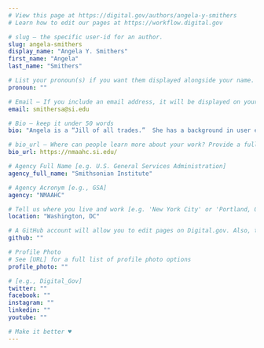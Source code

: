 ```yaml
---
# View this page at https://digital.gov/authors/angela-y-smithers
# Learn how to edit our pages at https://workflow.digital.gov

# slug — the specific user-id for an author.
slug: angela-smithers
display_name: "Angela Y. Smithers"
first_name: "Angela"
last_name: "Smithers"

# List your pronoun(s) if you want them displayed alongside your name. If blank, we'll use just your name. Learn more http://mypronouns.org
pronoun: ""

# Email — If you include an email address, it will be displayed on your profile page
email: smithersa@si.edu

# Bio — keep it under 50 words
bio: "Angela is a “Jill of all trades.”  She has a background in user experience (UX), and in her current position as a product designer at the Smithsonian's National Museum of African American History and Culture (NMAAHC), Angela has worked on graphic design, front-end web design, user interface design, accessibility for web and digital media, and user research."

# bio_url — Where can people learn more about your work? Provide a full URL [e.g. 'https://www.example.gov/']
bio_url: https://nmaahc.si.edu/

# Agency Full Name [e.g. U.S. General Services Administration]
agency_full_name: "Smithsonian Institute"

# Agency Acronym [e.g., GSA]
agency: "NMAAHC"

# Tell us where you live and work [e.g. 'New York City' or 'Portland, OR']
location: "Washington, DC"

# A GitHub account will allow you to edit pages on Digital.gov. Also, the image used in your GitHub account can be used to populate your digital.gov profile photo. Learn more about getting a Github account at [URL]
github: ""

# Profile Photo
# See [URL] for a full list of profile photo options
profile_photo: ""

# [e.g., Digital_Gov]
twitter: ""
facebook: ""
instagram: ""
linkedin: ""
youtube: ""

# Make it better ♥
---
```

